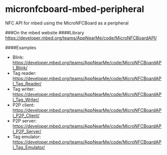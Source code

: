 # micronfcboard-mbed-peripheral
NFC API for mbed using the MicroNFCBoard as a peripheral

###On the mbed website
####Library
https://developer.mbed.org/teams/AppNearMe/code/MicroNFCBoardAPI/

####Examples
* Blink: https://developer.mbed.org/teams/AppNearMe/code/MicroNFCBoardAPI_Blink/
* Tag reader: https://developer.mbed.org/teams/AppNearMe/code/MicroNFCBoardAPI_Tag_Reader/
* Tag writer: https://developer.mbed.org/teams/AppNearMe/code/MicroNFCBoardAPI_Tag_Writer/
* P2P client: https://developer.mbed.org/teams/AppNearMe/code/MicroNFCBoardAPI_P2P_Client/
* P2P server: https://developer.mbed.org/teams/AppNearMe/code/MicroNFCBoardAPI_P2P_Server/
* Tag emulator: https://developer.mbed.org/teams/AppNearMe/code/MicroNFCBoardAPI_Tag_Emulator/
